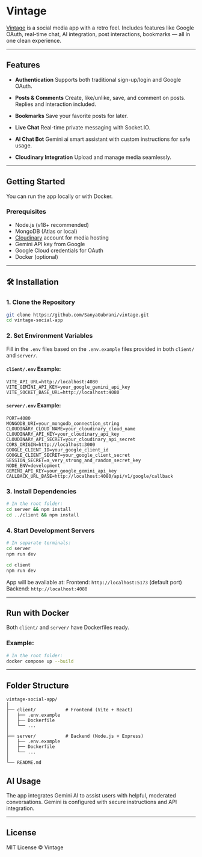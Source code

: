 # Vintage

[Vintage](https://vintagestorybook.com) is a social media app with a retro feel. Includes features like Google OAuth, real-time chat, AI integration, post interactions, bookmarks — all in one clean experience.

---

## Features

- **Authentication**
  Supports both traditional sign-up/login and Google OAuth.

- **Posts & Comments**
  Create, like/unlike, save, and comment on posts. Replies and interaction included.

- **Bookmarks**
  Save your favorite posts for later.

- **Live Chat**
  Real-time private messaging with Socket.IO.

- **AI Chat Bot**
  Gemini ai smart assistant with custom instructions for safe usage.

- **Cloudinary Integration**
  Upload and manage media seamlessly.

---

## Getting Started

You can run the app locally or with Docker.

### Prerequisites

- Node.js (v18+ recommended)
- MongoDB (Atlas or local)
- [Cloudinary](https://cloudinary.com/) account for media hosting
- Gemini API key from Google
- Google Cloud credentials for OAuth
- Docker (optional)

---

## 🛠️ Installation

### 1. Clone the Repository

```bash
git clone https://github.com/SanyaGubrani/vintage.git
cd vintage-social-app
```

### 2. Set Environment Variables

Fill in the `.env` files based on the `.env.example` files provided in both `client/` and `server/`.

#### `client/.env` Example:

```env
VITE_API_URL=http://localhost:4080
VITE_GEMINI_API_KEY=your_google_gemini_api_key
VITE_SOCKET_BASE_URL=http://localhost:4080
```

#### `server/.env` Example:

```env
PORT=4080
MONGODB_URI=your_mongodb_connection_string
CLOUDINARY_CLOUD_NAME=your_cloudinary_cloud_name
CLOUDINARY_API_KEY=your_cloudinary_api_key
CLOUDINARY_API_SECRET=your_cloudinary_api_secret
CORS_ORIGIN=http://localhost:3000
GOOGLE_CLIENT_ID=your_google_client_id
GOOGLE_CLIENT_SECRET=your_google_client_secret
SESSION_SECRET=a_very_strong_and_random_secret_key
NODE_ENV=development
GEMINI_API_KEY=your_google_gemini_api_key
CALLBACK_URL_BASE=http://localhost:4080/api/v1/google/callback

```

### 3. Install Dependencies

```bash
# In the root folder:
cd server && npm install
cd ../client && npm install
```

### 4. Start Development Servers

```bash
# In separate terminals:
cd server
npm run dev

cd client
npm run dev
```

App will be available at:
Frontend: `http://localhost:5173` (default port)
Backend: `http://localhost:4080`

---

## Run with Docker

Both `client/` and `server/` have Dockerfiles ready.

### Example:

```bash
# In the root folder:
docker compose up --build
```

---

## Folder Structure

```
vintage-social-app/
│
├── client/           # Frontend (Vite + React)
│   ├── .env.example
│   ├── Dockerfile
│   └── ...
│
├── server/           # Backend (Node.js + Express)
│   ├── .env.example
│   ├── Dockerfile
│   └── ...
│
└── README.md
```

## AI Usage

The app integrates Gemini AI to assist users with helpful, moderated conversations. Gemini is configured with secure instructions and API integration.

---

## License

MIT License © Vintage


